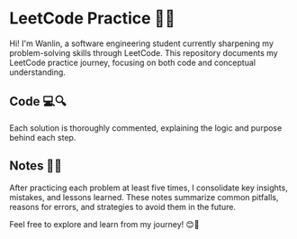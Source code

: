 # LeetCode Practice 📘✨

Hi! I'm Wanlin, a software engineering student currently sharpening my problem-solving skills through LeetCode. This repository documents my LeetCode practice journey, focusing on both code and conceptual understanding.

## Code 💻🔍
Each solution is thoroughly commented, explaining the logic and purpose behind each step.

## Notes 📝💡
After practicing each problem at least five times, I consolidate key insights, mistakes, and lessons learned. These notes summarize common pitfalls, reasons for errors, and strategies to avoid them in the future.

Feel free to explore and learn from my journey! 😊🚀
